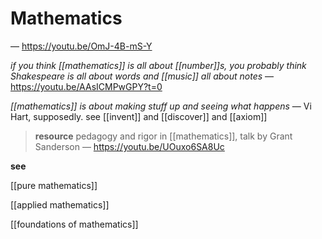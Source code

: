 # Mathematics

&mdash; <https://youtu.be/OmJ-4B-mS-Y>

_if you think [[mathematics]] is all about [[number]]s, you probably think Shakespeare is all about words and [[music]] all about notes_ &mdash; <https://youtu.be/AAsICMPwGPY?t=0>

_[[mathematics]] is about making stuff up and seeing what happens_ &mdash; Vi Hart, supposedly. see [[invent]] and [[discover]] and [[axiom]]

> **resource** pedagogy and rigor in [[mathematics]], talk by Grant Sanderson &mdash; <https://youtu.be/UOuxo6SA8Uc>

**see**

[[pure mathematics]]

[[applied mathematics]]

[[foundations of mathematics]]
